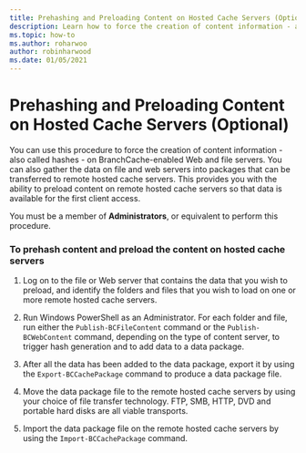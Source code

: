 ```yaml
---
title: Prehashing and Preloading Content on Hosted Cache Servers (Optional)
description: Learn how to force the creation of content information - also called hashes - on BranchCache-enabled Web and file servers.
ms.topic: how-to
ms.author: roharwoo
author: robinharwood
ms.date: 01/05/2021
---
```

# Prehashing and Preloading Content on Hosted Cache Servers (Optional)

You can use this procedure to force the creation of content information - also called hashes - on BranchCache-enabled Web and file servers. You can also gather the data on file and web servers into packages that can be transferred to remote hosted cache servers.  This provides you with the ability to preload content on remote hosted cache servers so that data is available for the first client access.

You must be a member of **Administrators**, or equivalent to perform this procedure.

### To prehash content and preload the content on hosted cache servers

1.  Log on to the file or Web server that contains the data that you wish to preload, and identify the folders and files that you wish to load on one or more remote hosted cache servers.

2.  Run Windows PowerShell as an Administrator. For each folder and file, run either the `Publish-BCFileContent` command or the `Publish-BCWebContent` command, depending on the type of content server, to trigger hash generation and to add data to a data package.

3.  After all the data has been added to the data package, export it by using the `Export-BCCachePackage` command to produce a data package file.

4.  Move the data package file to the remote hosted cache servers by using your choice of file transfer technology.  FTP, SMB, HTTP, DVD and portable hard disks are all viable transports.

5.  Import the data package file on the remote hosted cache servers by using the `Import-BCCachePackage` command.



